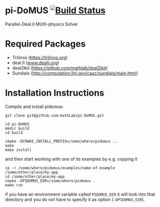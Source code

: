 # pi-DoMUS [![Build Status](https://travis-ci.org/mathLab/pi-DoMUS.svg?branch=master)](https://travis-ci.org/mathLab/pi-DoMUS)
Parallel-Deal.II MUlti-physics Solver

# Required Packages
- Trilinos  (https://trilinos.org)
- deal.II   (www.dealii.org)
- deal2lkit (https://github.com/mathlab/deal2lkit)
- Sundials  (http://computation.llnl.gov/casc/sundials/main.html)


# Installation Instructions

Compile and install pidomus:

    git clone git@github.com:mathLab/pi-DoMUS.git

    cd pi-DoMUS
    mkdir build
    cd build

    cmake -DCMAKE_INSTALL_PREFIX=/some/where/pidomus ..
    make
    make install

and then start working with one of its examples by e.g. copying it

    cp -r /some/where/pidomus/examples/name-of-example /some/other/place/my-app
    cd /some/other/place/my-app
    cmake -DPIDOMUS_DIR=/some/where/pidomus .
    make run

if you have an environment variable called `PIDOMUS_DIR` it will look into that directory and you do not have to specify it as option (`-DPIDOMUS_DIR`).
